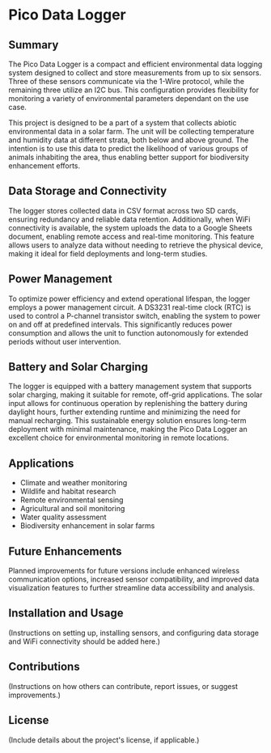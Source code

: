 # Pico Data Logger

## Summary

The Pico Data Logger is a compact and efficient environmental data logging system designed to collect and store measurements from up to six sensors. Three of these sensors communicate via the 1-Wire protocol, while the remaining three utilize an I2C bus. This configuration provides flexibility for monitoring a variety of environmental parameters dependant on the use case.

This project is designed to be a part of a system that collects abiotic environmental data in a solar farm. The unit will be collecting temperature and humidity data at different strata, both below and above ground. The intention is to use this data to predict the likelihood of various groups of animals inhabiting the area, thus enabling better support for biodiversity enhancement efforts.&#x20;

## Data Storage and Connectivity

The logger stores collected data in CSV format across two SD cards, ensuring redundancy and reliable data retention. Additionally, when WiFi connectivity is available, the system uploads the data to a Google Sheets document, enabling remote access and real-time monitoring. This feature allows users to analyze data without needing to retrieve the physical device, making it ideal for field deployments and long-term studies.

## Power Management

To optimize power efficiency and extend operational lifespan, the logger employs a power management circuit. A DS3231 real-time clock (RTC) is used to control a P-channel transistor switch, enabling the system to power on and off at predefined intervals. This significantly reduces power consumption and allows the unit to function autonomously for extended periods without user intervention.

## Battery and Solar Charging

The logger is equipped with a battery management system that supports solar charging, making it suitable for remote, off-grid applications. The solar input allows for continuous operation by replenishing the battery during daylight hours, further extending runtime and minimizing the need for manual recharging. This sustainable energy solution ensures long-term deployment with minimal maintenance, making the Pico Data Logger an excellent choice for environmental monitoring in remote locations.

## Applications

- Climate and weather monitoring
- Wildlife and habitat research
- Remote environmental sensing
- Agricultural and soil monitoring
- Water quality assessment
- Biodiversity enhancement in solar farms

## Future Enhancements

Planned improvements for future versions include enhanced wireless communication options, increased sensor compatibility, and improved data visualization features to further streamline data accessibility and analysis.

## Installation and Usage

(Instructions on setting up, installing sensors, and configuring data storage and WiFi connectivity should be added here.)

## Contributions

(Instructions on how others can contribute, report issues, or suggest improvements.)

## License

(Include details about the project's license, if applicable.)

